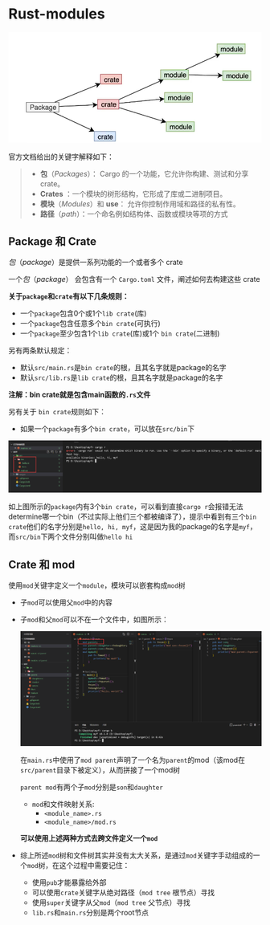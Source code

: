 # Rust-modules

<img src="https://github.com/cat538/images-auto/raw/main/img/image-20211024205703750.png" alt="image-20211024205703750" style="zoom: 67%;" />

官方文档给出的关键字解释如下：

> - **包**（*Packages*）： Cargo 的一个功能，它允许你构建、测试和分享 crate。
> - **Crates** ：一个模块的树形结构，它形成了库或二进制项目。
> - **模块**（*Modules*）和 **use**： 允许你控制作用域和路径的私有性。
> - **路径**（*path*）：一个命名例如结构体、函数或模块等项的方式

## Package 和 Crate

*包*（*package*）是提供一系列功能的一个或者多个 crate

一个*包*（*package*） 会包含有一个 `Cargo.toml` 文件，阐述如何去构建这些 crate



**关于`package`和`crate`有以下几条规则：**

- 一个`package`包含0个或1个`lib crate`(库)
- 一个`package`包含任意多个`bin crate`(可执行)
- 一个`package`至少包含1个`lib crate`(库)或1个 `bin crate`(二进制)

另有两条默认规定：

- 默认`src/main.rs`是`bin crate`的根，且其名字就是package的名字
- 默认`src/lib.rs`是`lib crate`的根，且其名字就是package的名字

**注解：bin crate就是包含main函数的`.rs`文件**

另有关于 `bin crate`规则如下：

- 如果一个`package`有多个`bin crate`，可以放在`src/bin`下

![image-20211024195317131](https://github.com/cat538/images-auto/raw/main/img/image-20211024195317131.png)

如上图所示的`package`内有3个`bin crate`，可以看到直接`cargo r`会报错无法determine哪一个bin（不过实际上他们三个都被编译了），提示中看到有三个`bin crate`他们的名字分别是`hello, hi, myf`，这是因为我的package的名字是`myf`，而`src/bin`下两个文件分别叫做`hello hi`

## Crate 和 mod

使用`mod`关键字定义一个`module`，模块可以嵌套构成`mod`树

- 子`mod`可以使用父`mod`中的内容

- 子`mod`和父`mod`可以不在一个文件中，如图所示：

  ![image-20211024204721639](https://github.com/cat538/images-auto/raw/main/img/image-20211024204721639.png)

  在`main.rs`中使用了`mod parent`声明了一个名为`parent`的mod（该mod在`src/parent`目录下被定义），从而拼接了一个mod树

  `parent mod`有两个子`mod`分别是`son`和`daughter`

  - `mod`和文件映射关系:
    - `<module_name>.rs`
    - `<module_name>/mod.rs`

  **可以使用上述两种方式去跨文件定义一个`mod`**

- 综上所述`mod`树和文件树其实并没有太大关系，是通过`mod`关键字手动组成的一个`mod`树，在这个过程中需要记住：

  - 使用`pub`才能暴露给外部
  - 可以使用`crate`关键字从绝对路径（`mod tree` 根节点）寻找
  - 使用`super`关键字从父`mod`（`mod tree` 父节点）寻找
  - `lib.rs`和`main.rs`分别是两个root节点



